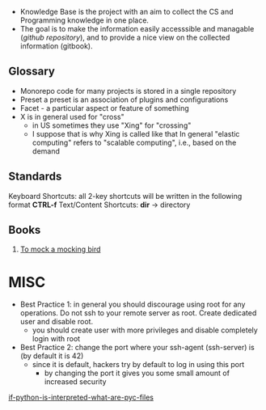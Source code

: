 - Knowledge Base is the project with an aim to collect the CS and Programming knowledge in one place.
- The goal is to make the information easily accesssible and managable (*github repository*), and to provide a nice view on the collected information (gitbook).

## Glossary
- Monorepo	code for many projects is stored in a single repository
- Preset	a preset is an association of plugins and configurations
- Facet - a particular aspect or feature of something
- X is in general used for "cross"
	- in US sometimes they use "Xing" for "crossing"
	- I suppose that is why Xing is called like that
In general "elastic computing" refers to "scalable computing", i.e., based on the demand

## Standards
Keyboard Shortcuts: all 2-key shortcuts will be written in the following format **CTRL-f**
Text/Content Shortcuts: **dir** -> directory

## Books
1. [To mock a mocking bird](https://archive.org/details/Raymond_m._smullyan-to_mock_a_mockingbird_and_other_logic_puzzles__including__an/page/n6/mode/2up)

# MISC
- Best Practice 1: in general you should discourage using root for any operations. Do not ssh to your remote server as root. Create dedicated user and disable root.
	- you should create user with more privileges and disable completely login with root
- Best Practice 2: change the port where your ssh-agent (ssh-server) is (by default it is 42)
	- since it is default, hackers try by default to log in using this port
		- by changing the port it gives you some small amount of increased security

[if-python-is-interpreted-what-are-pyc-files](https://stackoverflow.com/questions/2998215/if-python-is-interpreted-what-are-pyc-files)
